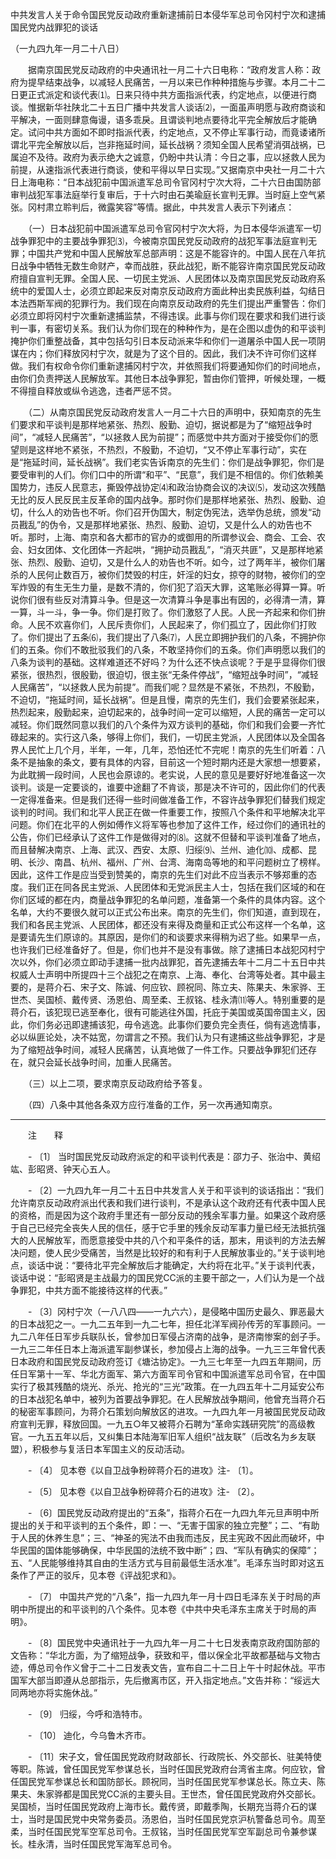 中共发言人关于命令国民党反动政府重新逮捕前日本侵华军总司令冈村宁次和逮捕国民党内战罪犯的谈话

（一九四九年一月二十八日）



　　据南京国民党反动政府的中央通讯社一月二十六日电称：“政府发言人称：政府为提早结束战争，以减轻人民痛苦，一月以来已作种种措施与步骤。本月二十二日更正式派定和谈代表⑴。日来只待中共方面指派代表，约定地点，以便进行商谈。惟据新华社陕北二十五日广播中共发言人谈话⑵，一面虽声明愿与政府商谈和平解决，一面则肆意侮谩，语多乖戾。且谓谈判地点要待北平完全解放后才能确定。试问中共方面如不即时指派代表，约定地点，又不停止军事行动，而竟诿诸所谓北平完全解放以后，岂非拖延时间，延长战祸？须知全国人民希望消弭战祸，已属迫不及待。政府为表示绝大之诚意，仍盼中共认清：今日之事，应以拯救人民为前提，从速指派代表进行商谈，使和平得以早日实现。”又据南京中央社一月二十六日上海电称：“日本战犯前中国派遣军总司令官冈村宁次大将，二十六日由国防部审判战犯军事法庭举行复审后，于十六时由石美瑜庭长宣判无罪。当时庭上空气紧张。冈村肃立聆判后，微露笑容”等情。据此，中共发言人表示下列诸点： 

　　（一）日本战犯前中国派遣军总司令官冈村宁次大将，为日本侵华派遣军一切战争罪犯中的主要战争罪犯⑶，今被南京国民党反动政府的战犯军事法庭宣判无罪；中国共产党和中国人民解放军总部声明：这是不能容许的。中国人民在八年抗日战争中牺牲无数生命财产，幸而战胜，获此战犯，断不能容许南京国民党反动政府擅自宣判无罪。全国人民、一切民主党派、人民团体以及南京国民党反动政府系统中的爱国人士，必须立即起来反对南京反动政府方面此种出卖民族利益，勾结日本法西斯军阀的犯罪行为。我们现在向南京反动政府的先生们提出严重警告：你们必须立即将冈村宁次重新逮捕监禁，不得违误。此事与你们现在要求和我们进行谈判一事，有密切关系。我们认为你们现在的种种作为，是在企图以虚伪的和平谈判掩护你们重整战备，其中包括勾引日本反动派来华和你们一道屠杀中国人民一项阴谋在内；你们释放冈村宁次，就是为了这个目的。因此，我们决不许可你们这样做。我们有权命令你们重新逮捕冈村宁次，并依照我们将要通知你们的时间地点，由你们负责押送人民解放军。其他日本战争罪犯，暂由你们管押，听候处理，一概不得擅自释放或纵令逃逸，违者严惩不贷。 

　　（二）从南京国民党反动政府发言人一月二十六日的声明中，获知南京的先生们要求和平谈判是那样地紧张、热烈、殷勤、迫切，据说都是为了“缩短战争时间”，“减轻人民痛苦”，“以拯救人民为前提”；而感觉中共方面对于接受你们的愿望则是这样地不紧张，不热烈，不殷勤，不迫切，“又不停止军事行动”，实在是“拖延时间，延长战祸”。我们老实告诉南京的先生们：你们是战争罪犯，你们是要受审判的人们。你们口中的所谓“和平”、“民意”，我们是不相信的。你们依赖美国势力，违反人民意志，撕毁停战协定⑷和政治协商会议的决议⑸，发动这次残酷无比的反人民反民主反革命的国内战争。那时你们是那样地紧张、热烈、殷勤、迫切，什么人的劝告也不听。你们召开伪国大，制定伪宪法，选举伪总统，颁发“动员戡乱”的伪令，又是那样地紧张、热烈、殷勤、迫切，又是什么人的劝告也不听。那时，上海、南京和各大都市的官办的或御用的所谓参议会、商会、工会、农会、妇女团体、文化团体一齐起哄，“拥护动员戡乱”，“消灭共匪”，又是那样地紧张、热烈、殷勤、迫切，又是什么人的劝告也不听。如今，过了两年半，被你们屠杀的人民何止数百万，被你们焚毁的村庄，奸淫的妇女，掠夺的财物，被你们的空军炸毁的有生无生力量，是数不清的，你们犯了滔天大罪，这笔账必得算一算。听说你们很有些反对清算斗争。但是这一次清算斗争是事出有因的，必得清一清，算一算，斗一斗，争一争。你们是打败了。你们激怒了人民。人民一齐起来和你们拚命。人民不欢喜你们，人民斥责你们，人民起来了，你们孤立了，因此你们打败了。你们提出了五条⑹，我们提出了八条⑺，人民立即拥护我们的八条，不拥护你们的五条。你们不敢批驳我们的八条，不敢坚持你们的五条。你们声明愿以我们的八条为谈判的基础。这样难道还不好吗？为什么还不快点谈呢？于是乎显得你们很紧张，很热烈，很殷勤，很迫切，很主张“无条件停战”，“缩短战争时间”，“减轻人民痛苦”，“以拯救人民为前提”。而我们呢？显然是不紧张，不热烈，不殷勤，不迫切，“拖延时间，延长战祸”。但是且慢，南京的先生们，我们会要紧张起来，热烈起来，殷勤起来，迫切起来的，战争时间一定可以缩短，人民的痛苦一定可以减轻。你们既然同意以我们的八个条件为双方谈判的基础，你们和我们会要一齐忙碌起来的。实行这八条，够得上你们，我们，一切民主党派，人民团体以及全国各界人民忙上几个月，半年，一年，几年，恐怕还忙不完呢！南京的先生们听着：八条不是抽象的条文，要有具体的内容，目前这一个短时期内还是大家想一想要紧，为此耽搁一段时间，人民也会原谅的。老实说，人民的意见是要好好地准备这一次谈判。谈是一定要谈的，谁要中途翻了不肯谈，那是决不许可的，因此你们的代表一定得准备来。但是我们还得一些时间做准备工作，不容许战争罪犯们替我们规定谈判的时间。我们和北平人民正在做一件重要工作，按照八个条件和平地解决北平问题。你们在北平的人例如傅作义将军等也参加了这件工作，经过你们的通讯社的公告，你们已经承认了这件工作是做得对的⑻。这就不但替和平谈判准备了地点，而且替解决南京、上海、武汉、西安、太原、归绥⑼、兰州、迪化⑽、成都、昆明、长沙、南昌、杭州、福州、广州、台湾、海南岛等地的和平问题树立了榜样。因此，这件工作是应当受到赞美的，南京的先生们对此不应当表示不够郑重的态度。我们正在同各民主党派、人民团体和无党派民主人士，包括在我们区域的和在你们区域的都在内，商量战争罪犯的名单问题，准备第一个条件的具体内容。这个名单，大约不要很久就可以正式公布出来。南京的先生们，你们知道，直到现在，我们和各民主党派、人民团体，都还没有来得及商量和正式公布这样一个名单，这是要请先生们原谅的。其原因，是你们的和谈要求来得稍为迟了些。如果早一点，也许我们已经准备好了。但是，你们也并不是没有事做。除了逮捕日本战犯冈村宁次以外，你们必须立即动手逮捕一批内战罪犯，首先逮捕去年十二月二十五日中共权威人士声明中所提四十三个战犯之在南京、上海、奉化、台湾等处者。其中最主要的，是蒋介石、宋子文、陈诚、何应钦、顾祝同、陈立夫、陈果夫、朱家骅、王世杰、吴国桢、戴传贤、汤恩伯、周至柔、王叔铭、桂永清⑾等人。特别重要的是蒋介石，该犯现已逃至奉化，很有可能逃往外国，托庇于美国或英国帝国主义，因此，你们务必迅即逮捕该犯，毋令逃逸。此事你们要负完全责任，倘有逃逸情事，必以纵匪论处，决不姑宽，勿谓言之不预。我们认为只有逮捕这些战争罪犯，才是为了缩短战争时间，减轻人民痛苦，认真地做了一件工作。只要战争罪犯们还存在，就只会延长战争时间，加重人民痛苦。 

　　（三）以上二项，要求南京反动政府给予答复。 

　　（四）八条中其他各条双方应行准备的工作，另一次再通知南京。 





------------------

　　注　　释 

　　- 〔1〕 当时国民党反动政府派定的和平谈判代表是：邵力子、张治中、黄绍竑、彭昭贤、钟天心五人。 

　　- 〔2〕一九四九年一月二十五日中共发言人关于和平谈判的谈话指出：“我们允许南京反动政府派出代表和我们进行谈判，不是承认这个政府还有代表中国人民的资格，而是因为这个政府手里还有一部分反动的残余军事力量。如果这个政府感于自己已经完全丧失人民的信任，感于它手里的残余反动军事力量已经无法抵抗强大的人民解放军，而愿意接受中共的八个和平条件的话，那末，用谈判的方法去解决问题，使人民少受痛苦，当然是比较好的和有利于人民解放事业的。”关于谈判地点，谈话中说：“要待北平完全解放后才能确定，大约将在北平。”关于谈判代表，谈话中说：“彭昭贤是主战最力的国民党CC派的主要干部之一，人们认为是一个战争罪犯，中共方面不能接待这样的代表。” 

　　- 〔3〕冈村宁次（一八八四——一九六六），是侵略中国历史最久、罪恶最大的日本战犯之一。一九二五年到一九二七年，担任北洋军阀孙传芳的军事顾问。一九二八年任日军步兵联队长，曾参加日军侵占济南的战争，是济南惨案的刽子手。一九三二年任日本上海派遣军副参谋长，参加侵占上海的战争。一九三三年曾代表日本政府和国民党反动政府签订《塘沽协定》。一九三七年至一九四五年期间，历任日军第十一军、华北方面军、第六方面军司令官和中国派遣军总司令官，在中国实行了极其残酷的烧光、杀光、抢光的“三光”政策。在一九四五年十二月延安公布的日本战犯名单中，被列为首要战争罪犯。在人民解放战争期间，他曾充当蒋介石的秘密军事顾问，为蒋介石策划向解放区的进攻。一九四九年一月被国民党反动政府宣判无罪，释放回国。一九五○年又被蒋介石聘为“革命实践研究院”的高级教官。一九五五年以后，又纠集日本陆海军旧军人组织“战友联”（后改名为乡友联盟），积极参与复活日本军国主义的反动活动。 

　　- 〔4〕 见本卷《以自卫战争粉碎蒋介石的进攻》注- 〔1〕。 

　　- 〔5〕 见本卷《以自卫战争粉碎蒋介石的进攻》注- 〔2〕。 

　　- 〔6〕国民党反动政府提出的“五条”，指蒋介石在一九四九年元旦声明中所提出的关于和平谈判的五个条件，即：一、“无害于国家的独立完整”；二、“有助于人民的休养生息”；三、“神圣的宪法不由我而违反，民主宪政不因此而破坏，中华民国的国体能够确保，中华民国的法统不致中断”；四、“军队有确实的保障”；五、“人民能够维持其自由的生活方式与目前最低生活水准”。毛泽东当时即对这五条作了严正的驳斥，见本卷《评战犯求和》。 

　　- 〔7〕 中国共产党的“八条”，指一九四九年一月十四日毛泽东关于时局的声明中所提出的和平谈判的八个条件。见本卷《中共中央毛泽东主席关于时局的声明》。 

　　- 〔8〕国民党中央通讯社于一九四九年一月二十七日发表南京政府国防部的文告称：“华北方面，为了缩短战争，获致和平，借以保全北平故都基础与文物古迹，傅总司令作义曾于二十二日发表文告，宣布自二十二日上午十时起休战。平市国军大部当即遵从总部指示，先后撤离市区，开入指定地点。”文告并称：“绥远大同两地亦将实施休战。” 

　　- 〔9〕 归绥，今呼和浩特市。 

　　- 〔10〕 迪化，今乌鲁木齐市。 

　　- 〔11〕宋子文，曾任国民党政府财政部长、行政院长、外交部长、驻美特使等职。陈诚，曾任国民党军参谋总长，当时任国民党政府台湾省主席。何应钦，曾任国民党军参谋总长和国防部长。顾祝同，当时任国民党军参谋总长。陈立夫、陈果夫、朱家骅都是国民党CC派的主要头目。王世杰，曾任国民党政府外交部长。吴国桢，当时任国民党政府上海市长。戴传贤，即戴季陶，长期充当蒋介石的谋士，当时是国民党中央常务委员。汤恩伯，当时任国民党京沪杭警备总司令。周至柔，当时任国民党军空军总司令。王叔铭，当时任国民党军空军副总司令兼参谋长。桂永清，当时任国民党军海军总司令。 

